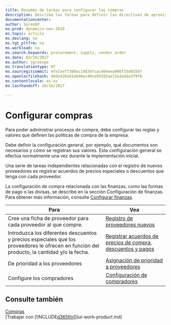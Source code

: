 ```yaml
---
title: Resumen de tareas para configurar las compras
description: Describe las tareas para definir las directivas de aprovisionamiento de su empresa y configurar sus procesos de compra.
documentationcenter: 
author: SorenGP
ms.prod: dynamics-nav-2018
ms.topic: article
ms.devlang: na
ms.tgt_pltfrm: na
ms.workload: na
ms.search.keywords: procurement, supply, vendor order
ms.date: 03/29/2017
ms.author: sgroespe
ms.translationtype: HT
ms.sourcegitcommit: 4fefaef7380ac10836fcac404eea006f55d8556f
ms.openlocfilehash: 46de426a91eb46ec40ce95592ae12e4adda3f9f6
ms.contentlocale: es-es
ms.lasthandoff: 10/16/2017

---
```

# <a name="setting-up-purchasing"></a>Configurar compras
Para poder administrar procesos de compra, debe configurar las reglas y valores que definen las políticas de compra de la empresa.

Debe definir la configuración general, por ejemplo, qué documentos son necesarios y cómo se registran sus valores. Esta configuración general se efectúa normalmente una vez durante la implementación inicial.

Una serie de tareas independientes relacionadas con el registro de nuevos proveedores es registrar acuerdos de precios especiales o descuentos que tenga con cada proveedor.

La configuración de compra relacionada con las finanzas, como las formas de pago o las divisas, se describe en la sección Configuración de finanzas. Para obtener más información, consulte [Configurar finanzas](finance-setup-finance.md).

| Para | Vea |
| --- | --- |
| Cree una ficha de proveedor para cada proveedor al que compre.|[Registro de proveedores nuevos](purchasing-how-register-new-vendors.md) |
| Introduzca los diferentes descuentos y precios especiales que los proveedores le ofrecen en función del producto, la cantidad y/o la fecha. |[Registrar acuerdos de precios de compra, descuentos y pagos](purchasing-how-record-purchase-price-discount-payment-agreements.md) |
| De prioridad a los proveedores |[Asignación de prioridad a proveedores](purchasing-how-prioritize-vendors.md) |
| Configure los compradores |[Configuración de compradores](purchasing-how-setup-purchasers.md) |

## <a name="see-also"></a>Consulte también
[Compras](purchasing-manage-purchasing.md)  
[Trabajar con [!INCLUDE[d365fin](includes/d365fin_md.md)]](ui-work-product.md)

